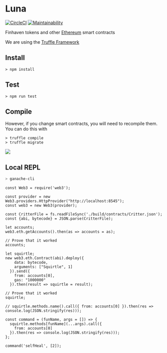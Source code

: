 # Luna

[![CircleCI](https://circleci.com/gh/Finhaven/Luna/tree/master.svg?style=svg)](https://circleci.com/gh/Finhaven/Luna/tree/master)
[![Maintainability](https://api.codeclimate.com/v1/badges/5e696ad902abc5e35858/maintainability)](https://codeclimate.com/github/Finhaven/Luna/maintainability)

Finhaven tokens and other [Ethereum](https://ethereum.org) smart contracts

We are using the [Truffle Framework](http://truffleframework.com/)

## Install

```shell
> npm install
```

## Test

```shell
> npm run test
```

## Compile

However, if you change smart contracts, you will need to recompile them. You can do this with

```shell
> truffle compile
> truffle migrate
```

![](https://ethereum.org/images/logos/ETHEREUM-LOGO_LANDSCAPE_Black_small.png)

## Local REPL

```bash
> ganache-cli
```

```node
const Web3 = require('web3');

const provider = new Web3.providers.HttpProvider("http://localhost:8545");
const web3 = new Web3(provider);

const CritterFile = fs.readFileSync('./build/contracts/Critter.json');
const {abi, bytecode} = JSON.parse(CritterFile);

let accounts;
web3.eth.getAccounts().then(as => accounts = as);

// Prove that it worked
accounts; 

let squirtle;
new web3.eth.Contract(abi).deploy({
    data: bytecode,
    arguments: ["Squirtle", 1]
  }).send({
    from: accounts[0],
    gas: "1000000"
  }).then(result => squirtle = result);

// Prove that it worked
squirtle; 

// squirtle.methods.name().call({ from: accounts[0] }).then(res => console.log(JSON.stringify(res)));

const command = (funName, args = []) => {
  squirtle.methods[funName](...args).call({
    from: accounts[0]
  }).then(res => console.log(JSON.stringify(res)));
};

command('selfHeal', [2]);
```
